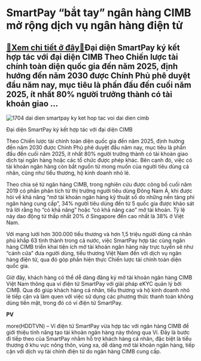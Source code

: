 SmartPay “bắt tay” ngân hàng CIMB mở rộng dịch vụ ngân hàng điện tử
===================================================================

[:gift:Xem chi tiết ở đây:gift:](https://hddtvn.com/smartpay-bat-tay-ngan-hang-cimb-mo-rong-dich-vu-ngan-hang-dien-tu/)Đại diện SmartPay ký kết hợp tác với đại diện CIMB Theo Chiến lược tài chính toàn diện quốc gia đến năm 2025, định hướng đến năm 2030 được Chính Phủ phê duyệt đầu năm nay, mục tiêu là phấn đấu đến cuối năm 2025, ít nhất 80% người trưởng thành có tài khoản giao …
----------------------------------------------------------------------------------------------------------------------------------------------------------------------------------------------------------------------------------------------------------------------





![1704 dai dien smartpay ky ket hop tac voi dai dien cimb](https://hddtvn.com/wp-content/uploads/2021/01/1704_Dai_dien_SmartPay_ky_ket_hop_tac_voi_Dai_dien_CIMB.jpg "Đại diện SmartPay ký kết hợp tác với đại diện CIMB")


Đại diện SmartPay ký kết hợp tác với đại diện CIMB



Theo Chiến lược tài chính toàn diện quốc gia đến năm 2025, định hướng đến năm 2030 được Chính Phủ phê duyệt đầu năm nay, mục tiêu là phấn đấu đến cuối năm 2025, ít nhất 80% người trưởng thành có tài khoản giao dịch tại ngân hàng hoặc các tổ chức được phép khác. Bên cạnh đó, việc có tài khoản ngân hàng còn bắt nguồn từ mong muốn của người tiêu dùng cá nhân, cũng như tiểu thương, hộ kinh doanh nhỏ lẻ.


Theo chia sẻ từ ngân hàng CIMB, trong nghiên cứu được công bố cuối năm 2019 có phần phân tích từ thị trường người tiêu dùng Đông Nam Á, khi được hỏi về khả năng “mở tài khoản ngân hàng kỹ thuật số do những nền tảng phi ngân hàng cung cấp”, 34% người tiêu dùng đến từ 5 quốc gia được khảo sát trả lời rằng họ “có khả năng” hoặc “có khả năng cao” mở tài khoản. Tỷ lệ này dao động từ thấp nhất 20% ở Singapore đến cao nhất là 38% ở Việt Nam.


Với mạng lưới hơn 300.000 tiểu thương và hơn 1,5 triệu người dùng cá nhân phủ khắp 63 tỉnh thành trong cả nước, việc SmartPay hợp tác cùng ngân hàng CIMB triển khai tiện ích mở tài khoản ngân hàng này trực tuyến sẽ như “cánh cửa” đưa người dùng, tiểu thương Việt Nam đến với dịch vụ ngân hàng điện tử, qua đó góp phần hiện thực Chiến lược tài chính toàn diện quốc gia.


Giờ đây, khách hàng có thể dễ dàng đăng ký mở tài khoản ngân hàng CIMB Việt Nam thông qua ví điện tử SmartPay với giải pháp eKYC quản lý bởi CIMB. Qua đó giúp khách hàng cá nhân, tiểu thương và hộ kinh doanh nhỏ lẻ tiếp cận và làm quen với việc sử dụng các phương thức thanh toán không dùng tiền mặt, trong đó có ví điện tử SmartPay.




**PV**



more(HDDTVN) – Ví điện tử SmartPay vừa hợp tác với ngân hàng CIMB để giới thiệu tính năng tạo tài khoản ngân hàng này thông qua Ví. Đây là bước đi tiếp theo của SmartPay nhằm hỗ trợ khách hàng cá nhân, đặc biệt là tiểu thương ở khu vực nông thôn, vùng xa, dễ dàng mở tài khoản ngân hàng, tiếp cận với dịch vụ tài chính điện tử do ngân hàng CIMB cung cấp.

